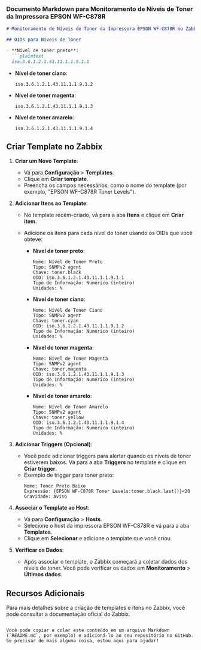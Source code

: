 ### Documento Markdown para Monitoramento de Níveis de Toner da Impressora EPSON WF-C878R

```markdown
# Monitoramento de Níveis de Toner da Impressora EPSON WF-C878R no Zabbix

## OIDs para Níveis de Toner

- **Nível de toner preto**:
  ```plaintext
  iso.3.6.1.2.1.43.11.1.1.9.1.1
  ```

- **Nível de toner ciano**:
  ```plaintext
  iso.3.6.1.2.1.43.11.1.1.9.1.2
  ```

- **Nível de toner magenta**:
  ```plaintext
  iso.3.6.1.2.1.43.11.1.1.9.1.3
  ```

- **Nível de toner amarelo**:
  ```plaintext
  iso.3.6.1.2.1.43.11.1.1.9.1.4
  ```

## Criar Template no Zabbix

1. **Criar um Novo Template**:
   - Vá para **Configuração** > **Templates**.
   - Clique em **Criar template**.
   - Preencha os campos necessários, como o nome do template (por exemplo, "EPSON WF-C878R Toner Levels").

2. **Adicionar Itens ao Template**:
   - No template recém-criado, vá para a aba **Itens** e clique em **Criar item**.
   - Adicione os itens para cada nível de toner usando os OIDs que você obteve:

     - **Nível de toner preto**:
       ```plaintext
       Nome: Nível de Toner Preto
       Tipo: SNMPv2 agent
       Chave: toner.black
       OID: iso.3.6.1.2.1.43.11.1.1.9.1.1
       Tipo de Informação: Numérico (inteiro)
       Unidades: %
       ```

     - **Nível de toner ciano**:
       ```plaintext
       Nome: Nível de Toner Ciano
       Tipo: SNMPv2 agent
       Chave: toner.cyan
       OID: iso.3.6.1.2.1.43.11.1.1.9.1.2
       Tipo de Informação: Numérico (inteiro)
       Unidades: %
       ```

     - **Nível de toner magenta**:
       ```plaintext
       Nome: Nível de Toner Magenta
       Tipo: SNMPv2 agent
       Chave: toner.magenta
       OID: iso.3.6.1.2.1.43.11.1.1.9.1.3
       Tipo de Informação: Numérico (inteiro)
       Unidades: %
       ```

     - **Nível de toner amarelo**:
       ```plaintext
       Nome: Nível de Toner Amarelo
       Tipo: SNMPv2 agent
       Chave: toner.yellow
       OID: iso.3.6.1.2.1.43.11.1.1.9.1.4
       Tipo de Informação: Numérico (inteiro)
       Unidades: %
       ```

3. **Adicionar Triggers (Opcional)**:
   - Você pode adicionar triggers para alertar quando os níveis de toner estiverem baixos. Vá para a aba **Triggers** no template e clique em **Criar trigger**.
   - Exemplo de trigger para toner preto:
     ```plaintext
     Nome: Toner Preto Baixo
     Expressão: {EPSON WF-C878R Toner Levels:toner.black.last()}<20
     Gravidade: Aviso
     ```

4. **Associar o Template ao Host**:
   - Vá para **Configuração** > **Hosts**.
   - Selecione o host da impressora EPSON WF-C878R e vá para a aba **Templates**.
   - Clique em **Selecionar** e adicione o template que você criou.

5. **Verificar os Dados**:
   - Após associar o template, o Zabbix começará a coletar dados dos níveis de toner. Você pode verificar os dados em **Monitoramento** > **Últimos dados**.

## Recursos Adicionais

Para mais detalhes sobre a criação de templates e itens no Zabbix, você pode consultar a documentação oficial do Zabbix.

```

Você pode copiar e colar este conteúdo em um arquivo Markdown (`README.md`, por exemplo) e adicioná-lo ao seu repositório no GitHub. Se precisar de mais alguma coisa, estou aqui para ajudar!
